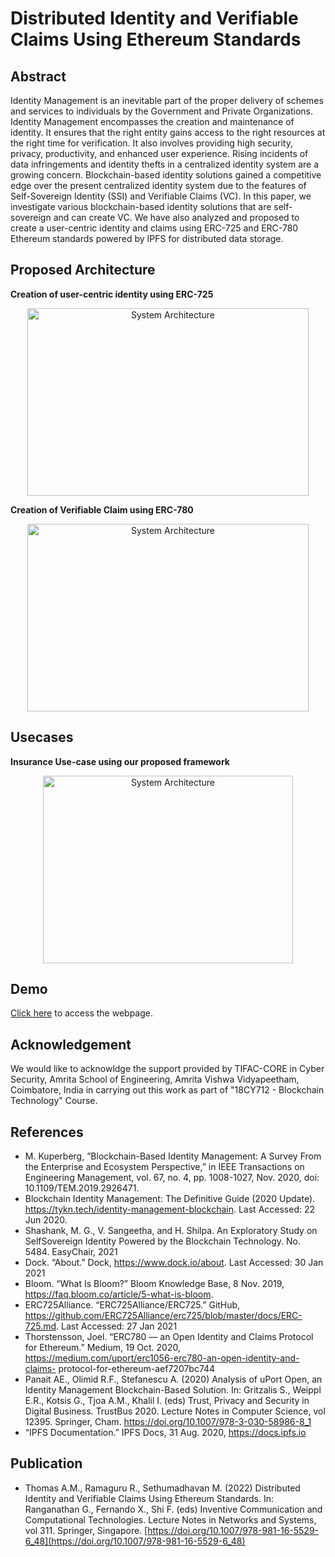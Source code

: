 # Distributed Identity and Verifiable Claims Using Ethereum Standards

## Abstract

Identity Management is an inevitable part of the proper delivery of schemes and services to individuals by the Government and Private Organizations. Identity Management encompasses the creation and maintenance of identity. It ensures that the right entity gains access to the right resources at the right time for verification. It also involves providing high security, privacy, productivity, and enhanced user experience. Rising incidents of data infringements and identity thefts in a centralized identity system are a growing concern. Blockchain-based identity solutions gained a competitive edge over the present centralized identity system due to the features of Self-Sovereign Identity (SSI) and Verifiable Claims (VC). In this paper, we investigate various blockchain-based identity solutions that are self-sovereign and can create VC. We have also analyzed and proposed to create a user-centric identity and claims using ERC-725 and ERC-780 Ethereum standards powered by IPFS for distributed data storage.

## Proposed Architecture

<b>Creation of user-centric identity using ERC-725</b>

<p align="center">
<img src="Assets/System_Architecture_DID.png" alt="System Architecture" width="450" height="300">
</p>

<b>Creation of Verifiable Claim using ERC-780</b>

<p align="center">
<img src="Assets/System_Architecture_VC.png" alt="System Architecture" width="450" height="300">
</p>

## Usecases

<b> Insurance Use-case using our proposed framework </b>

<p align="center">
<img src="Assets/Insurance_usecase.png" alt="System Architecture" width="400" height="300">
</p>


## Demo
[Click here](https://amrita-tifac-cyber-blockchain.github.io/Distributed-Identity-and-Verifiable-Claims-Using-Ethereum-Standards/UI/public/index.html) to access the webpage.

## Acknowledgement
We would like to acknowldge the support provided by TIFAC-CORE in Cyber Security, Amrita School of Engineering, Amrita Vishwa Vidyapeetham, Coimbatore, India in carrying out this work as part of "18CY712 - Blockchain Technology" Course. 

## References
 -  M. Kuperberg, ”Blockchain-Based Identity Management: A Survey From the Enterprise and Ecosystem Perspective,” in IEEE Transactions on Engineering Management, vol. 67, no. 4, pp. 1008-1027, Nov. 2020, doi: 10.1109/TEM.2019.2926471.
 -  Blockchain Identity Management: The Definitive Guide (2020 Update). https://tykn.tech/identity-management-blockchain. Last Accessed: 22 Jun 2020.
 -  Shashank, M. G., V. Sangeetha, and H. Shilpa. An Exploratory Study on SelfSovereign Identity Powered by the Blockchain Technology. No. 5484. EasyChair, 2021
 -  Dock. “About.” Dock, https://www.dock.io/about. Last Accessed: 30 Jan 2021
 -  Bloom. “What Is Bloom?” Bloom Knowledge Base, 8 Nov. 2019, https://faq.bloom.co/article/5-what-is-bloom.
 -  ERC725Alliance. “ERC725Alliance/ERC725.” GitHub, https://github.com/ERC725Alliance/erc725/blob/master/docs/ERC-725.md. Last Accessed: 27 Jan 2021
 -  Thorstensson, Joel. “ERC780 — an Open Identity and Claims Protocol for Ethereum.” Medium, 19 Oct. 2020, https://medium.com/uport/erc1056-erc780-an-open-identity-and-claims- protocol-for-ethereum-aef7207bc744
 -  Panait AE., Olimid R.F., Stefanescu A. (2020) Analysis of uPort Open, an Identity Management Blockchain-Based Solution. In: Gritzalis S., Weippl E.R., Kotsis G.,
   Tjoa A.M., Khalil I. (eds) Trust, Privacy and Security in Digital Business. TrustBus 2020. Lecture Notes in Computer Science, vol 12395. Springer, Cham.    https://doi.org/10.1007/978-3-030-58986-8_1
 - “IPFS Documentation.” IPFS Docs, 31 Aug. 2020, https://docs.ipfs.io

## Publication
- Thomas A.M., Ramaguru R., Sethumadhavan M. (2022) Distributed Identity and Verifiable Claims Using Ethereum Standards. In: Ranganathan G., Fernando X., Shi F. (eds) Inventive Communication and Computational Technologies. Lecture Notes in Networks and Systems, vol 311. Springer, Singapore. [https://doi.org/10.1007/978-981-16-5529-6_48](https://doi.org/10.1007/978-981-16-5529-6_48)
